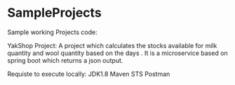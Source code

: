 # SampleProjects
Sample working Projects code:

YakShop Project: A project which calculates the stocks available for milk quantity and wool quantity based on the days . It is a microservice based on spring boot which returns a json output.

Requiste to execute locally: 
JDK1.8
Maven
STS
Postman
